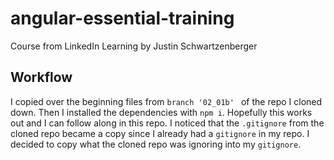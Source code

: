 # angular-essential-training

Course from LinkedIn Learning by Justin Schwartzenberger

## Workflow

I copied over the beginning files from `branch '02_01b' ` of the repo I cloned down. Then I installed the dependencies with `npm i`. Hopefully this works out and I can follow along in this repo. I noticed that the `.gitignore` from the cloned repo became a copy since I already had a `gitignore` in my repo. I decided to copy what the cloned repo was ignoring into my `gitignore`.
